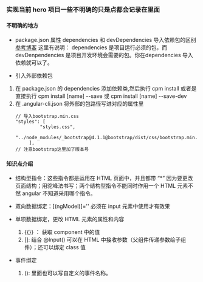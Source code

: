 ### 实现当前 hero 项目一些不明确的只是点都会记录在里面




#### 不明确的地方
* package.json 属性 dependencies 和 devDependencies 导入依赖包的区别
[参考博客](https://blog.csdn.net/feiying008/article/details/53033704) 这里有说明： dependencies 是项目运行必须的包，而 devDenpendencies 是项目开发环境会需要的包。你在dependencies 导入依赖就可以了。

* 引入外部依赖包
1. 在 package.json 的 dependencies 添加依赖类,然后执行 cpm install
    或者是直接执行 cpm install [name] --save 或 cpm install [name] --save-dev
2. 在 .angular-cli.json 将外部的包路径写进对应的属性里
   ```
   // 导入bootstrap.min.css
   "styles": [
            "styles.css",
            "../node_modules/_bootstrap@4.1.1@bootstrap/dist/css/bootstrap.min.css"
        ],
   // 注意bootstrap这里加了版本号
   ```


#### 知识点介绍

* 结构型指令：这些指令都是运用在 HTML 页面中，并且都带 “*” 因为要更改页面结构；用驼峰法书写；两个结构型指令不能同时作用一个 HTML 元素不然 angular 不知道采用哪个指令。
* 双向数据绑定：[(ngModel)]='' 必须在 input 元素中使用才有效果
* 单项数据绑定，更改 HTML 元素的属性和内容
    1.  {{}} ： 获取 component 中的值
    2. []: 结合 @Input() 可以在 HTML 中接收参数（父组件传递参数给子组件）；还可以绑定 class 值

* 事件绑定
    1. ():  里面也可以写自定义的事件名称。







